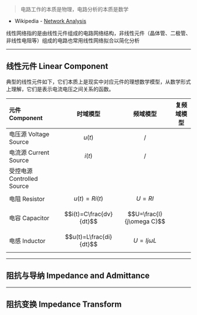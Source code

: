 > 电路工作的本质是物理，电路分析的本质是数学

+ Wikipedia - [Network Analysis](https://en.wikipedia.org/wiki/Network_analysis_(electrical_circuits))

线性网络指的是由线性元件组成的电路网络结构，非线性元件（晶体管、二极管、非线性电阻等）组成的电路也常用线性网络拟合以简化分析


---
## 线性元件 Linear Component

典型的线性元件如下，它们本质上是现实中对应元件的理想数学模型，从数学形式上理解，它们是表示电流电压之间关系的函数。

| 元件 Component           |          时域模型           |           频域模型            | 复频域模型 |
| :--------------------- | :---------------------: | :-----------------------: | ----- |
| 电压源 Voltage Source     |         $u(t)$          |             /             |       |
| 电流源 Current Source     |         $i(t)$          |             /             |       |
| 受控电源 Controlled Source |                         |                           |       |
| 电阻 Resistor            |     $$u(t)=Ri(t)$$      |         $$U=RI$$          |       |
| 电容 Capacitor           | $$i(t)=C\frac{dv}{dt}$$ | $$U=\frac{I}{j\omega C}$$ |       |
| 电感 Inductor            | $$u(t)=L\frac{di}{dt}$$ |     $$U=Ij\omega L$$      |       |

---
## 阻抗与导纳 Impedance and Admittance




---
## 阻抗变换 Impedance Transform


